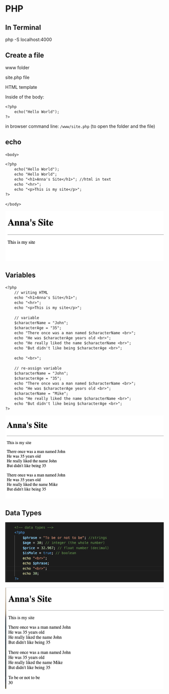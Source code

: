 # PHP

## In Terminal
php -S localhost:4000

## Create a file
www folder

site.php file

HTML template

Inside of the body: 

    <?php
        echo("Hello World");
    ?>

in browser command line: `/www/site.php` (to open the folder and the file)

## echo
`<body>`

    <?php
        echo("Hello World");
        echo "Hello World";
        echo "<h1>Anna's Site</h1>"; //html in text
        echo "<hr>";
        echo "<p>This is my site</p>";
    ?>

`</body>`

![Anna's Site](media/readme-images/Anna's-site.png)

## Variables
    <?php
        // writing HTML
        echo "<h1>Anna's Site</h1>";
        echo "<hr>";
        echo "<p>This is my site</p>";

        // variable
        $characterName = "John";
        $characterAge = "35";
        echo "There once was a man named $characterName <br>";
        echo "He was $characterAge years old <br>";
        echo "He really liked the name $characterName <br>";
        echo "But didn't like being $characterAge <br>";

        echo "<br>";
        
        // re-assign variable
        $characterName = "John";
        $characterAge = "35";
        echo "There once was a man named $characterName <br>";
        echo "He was $characterAge years old <br>";
        $characterName = "Mike";
        echo "He really liked the name $characterName <br>";
        echo "But didn't like being $characterAge <br>";
    ?>

![variables](media/readme-images/variables.png)

## Data Types

![Data Types](media/readme-images/data-types.png)

![Data Types Site](media/readme-images/data-types-site.png)
